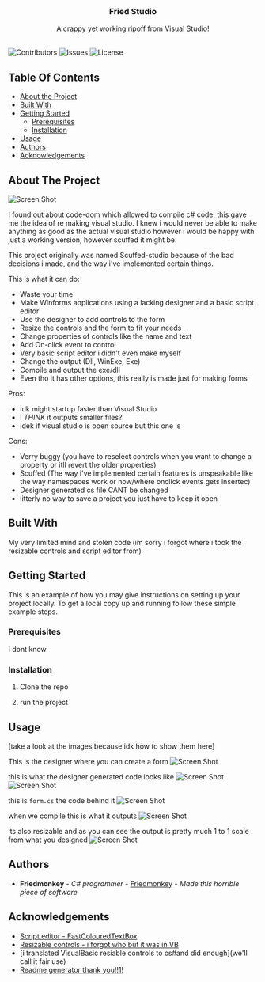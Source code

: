 <br/>
<p align="center">
  <h3 align="center">Fried Studio</h3>

  <p align="center">
    A crappy yet working ripoff from Visual Studio!
    <br/>
    <br/>
  </p>
</p>

![Contributors](https://img.shields.io/github/contributors/Friedmonkey/FriedStudio?color=dark-green) ![Issues](https://img.shields.io/github/issues/Friedmonkey/FriedStudio) ![License](https://img.shields.io/github/license/Friedmonkey/FriedStudio) 

## Table Of Contents

* [About the Project](#about-the-project)
* [Built With](#built-with)
* [Getting Started](#getting-started)
  * [Prerequisites](#prerequisites)
  * [Installation](#installation)
* [Usage](#usage)
* [Authors](#authors)
* [Acknowledgements](#acknowledgements)

## About The Project

![Screen Shot](/FriedStudioDesign.png)

I found out about code-dom which allowed to compile c# code, this gave me the idea of re making visual studio.
I knew i would never be able to make anything as good as the actual visual studio however i would be happy with just a working version, however scuffed it might be.

This project originally was named Scuffed-studio because of the bad decisions i made, and the way i've implemented certain things.

This is what it can do:
* Waste your time
* Make Winforms applications using a lacking designer and a basic script editor
* Use the designer to add controls to the form
* Resize the controls and the form to fit your needs
* Change properties of controls like the name and text
* Add On-click event to control
* Very basic script editor i didn't even make myself
* Change the output (Dll, WinExe, Exe)
* Compile and output the exe/dll
* Even tho it has other options, this really is made just for making forms

Pros:
* idk might startup faster than Visual Studio
* i *THINK* it outputs smaller files?
* idek if visual studio is open source but this one is

Cons:
* Verry buggy (you have to reselect controls when you want to change a property or itll revert the older properties)
* Scuffed (The way i've implemented certain features is unspeakable like the way namespaces work or how/where onclick events gets insertec)
* Designer generated cs file CANT be changed
* litterly no way to save a project you just have to keep it open

## Built With

My very limited mind and stolen code
(im sorry i forgot where i took the resizable controls and script editor from)

## Getting Started

This is an example of how you may give instructions on setting up your project locally.
To get a local copy up and running follow these simple example steps.

### Prerequisites

I dont know

### Installation

1. Clone the repo

2. run the project

## Usage

[take a look at the images because idk how to show them here]

This is the designer where you can create a form
![Screen Shot](/FriedStudioDesign.png)

this is what the designer generated code looks like
![Screen Shot](/DesignerGeneratedCode.cs.png)
![Screen Shot](/DesignerGeneratedCode2.cs.png)

this is `form.cs` the code behind it
![Screen Shot](/FriedStudioForm.cs.png)

when we compile this is what it outputs
![Screen Shot](/FriedStudioOutput.png)

its also resizable and as you can see the output is pretty much 1 to 1 scale from what you designed
![Screen Shot](/ResizeAndOneToOneScaleOutput.png)


## Authors

* **Friedmonkey** - *C# programmer* - [Friedmonkey](https://github.com/Friedmonkey/) - *Made this horrible piece of software*

## Acknowledgements

* [Script editor - FastColouredTextBox](https://www.codeproject.com/Articles/161871/Fast-Colored-TextBox-for-syntax-highlighting-2)
* [Resizable controls - i forgot who but it was in VB](sorry)
* [i translated VisualBasic resiable controls to cs#and did enough](we'll call it fair use)
* [Readme generator thank you!!1!](https://readme.shaankhan.dev/)
